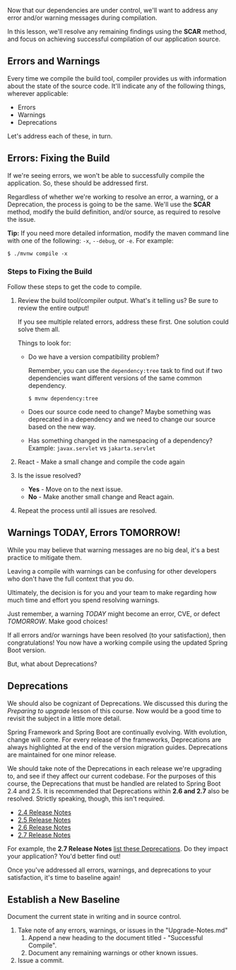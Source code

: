 Now that our dependencies are under control, we'll want to address any error and/or warning messages during compilation.

In this lesson, we'll resolve any remaining findings using the **SCAR** method, and focus on achieving successful compilation of our application source.

## Errors and Warnings

Every time we compile the build tool, compiler provides us with information about the state of the source code. It'll indicate any of the following things, wherever applicable:

- Errors
- Warnings
- Deprecations

Let's address each of these, in turn.

## Errors: Fixing the Build

If we're seeing errors, we won't be able to successfully compile the application. So, these should be addressed first.

Regardless of whether we're working to resolve an error, a warning, or a Deprecation, the process is going to be the same. We'll use the **SCAR** method, modify the build definition, and/or source, as required to resolve the issue.

**Tip:** If you need more detailed information, modify the maven command line with one of the following: `-x`, `--debug`, or `-e`. For example:

```shell
$ ./mvnw compile -x
```

### Steps to Fixing the Build

Follow these steps to get the code to compile.

1. Review the build tool/compiler output. What's it telling us? Be sure to review the entire output!

   If you see multiple related errors, address these first. One solution could solve them all.

   Things to look for:

   - Do we have a version compatibility problem?

     Remember, you can use the `dependency:tree` task to find out if two dependencies want different versions of the same common dependency.

     ```shell
     $ mvnw dependency:tree
     ```

   - Does our source code need to change?
     Maybe something was deprecated in a dependency and we need to change our source based on the new way.

   - Has something changed in the namespacing of a dependency? Example: `javax.servlet` vs `jakarta.servlet`

2. React - Make a small change and compile the code again
3. Is the issue resolved?
   - **Yes** - Move on to the next issue.
   - **No** - Make another small change and React again.
4. Repeat the process until all issues are resolved.

## Warnings TODAY, Errors TOMORROW!

While you may believe that warning messages are no big deal, it's a best practice to mitigate them.

Leaving a compile with warnings can be confusing for other developers who don't have the full context that you do.

Ultimately, the decision is for you and your team to make regarding how much time and effort you spend resolving warnings.

Just remember, a warning _TODAY_ might become an error, CVE, or defect _TOMORROW_. Make good choices!

If all errors and/or warnings have been resolved (to your satisfaction), then congratulations! You now have a working compile using the updated Spring Boot version.

But, what about Deprecations?

## Deprecations

We should also be cognizant of Deprecations. We discussed this during the _Preparing to upgrade_ lesson of this course. Now would be a good time to revisit the subject in a little more detail.

Spring Framework and Spring Boot are continually evolving. With evolution, change will come. For every release of the frameworks, Deprecations are always highlighted at the end of the version migration guides. Deprecations are maintained for one minor release.

We should take note of the Deprecations in each release we're upgrading to, and see if they affect our current codebase. For the purposes of this course, the Deprecations that must be handled are related to Spring Boot 2.4 and 2.5. It is recommended that Deprecations within **2.6 and 2.7** also be resolved. Strictly speaking, though, this isn't required.

- [2.4 Release Notes](https://github.com/spring-projects/spring-boot/wiki/Spring-Boot-2.4-Release-Notes)
- [2.5 Release Notes](https://github.com/spring-projects/spring-boot/wiki/Spring-Boot-2.5-Release-Notes)
- [2.6 Release Notes](https://github.com/spring-projects/spring-boot/wiki/Spring-Boot-2.6-Release-Notes)
- [2.7 Release Notes](https://github.com/spring-projects/spring-boot/wiki/Spring-Boot-2.7-Release-Notes)

For example, the **2.7 Release Notes** [list these Deprecations](https://github.com/spring-projects/spring-boot/wiki/Spring-Boot-2.7-Release-Notes#deprecations-in-spring-boot-27). Do they impact your application? You'd better find out!

Once you've addressed all errors, warnings, and deprecations to your satisfaction, it's time to baseline again!

## Establish a New Baseline

Document the current state in writing and in source control.

1. Take note of any errors, warnings, or issues in the "Upgrade-Notes.md"
   1. Append a new heading to the document titled - "Successful Compile".
   2. Document any remaining warnings or other known issues.
2. Issue a commit.
